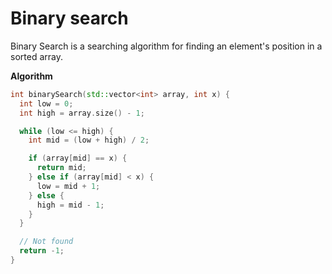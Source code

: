 # Binary search

Binary Search is a searching algorithm for finding an element's position in a sorted array.

**Algorithm**

```cpp
int binarySearch(std::vector<int> array, int x) {
  int low = 0;
  int high = array.size() - 1;

  while (low <= high) {
    int mid = (low + high) / 2;

    if (array[mid] == x) {
      return mid;
    } else if (array[mid] < x) {
      low = mid + 1;
    } else {
      high = mid - 1;
    }
  }

  // Not found
  return -1;
}
```

